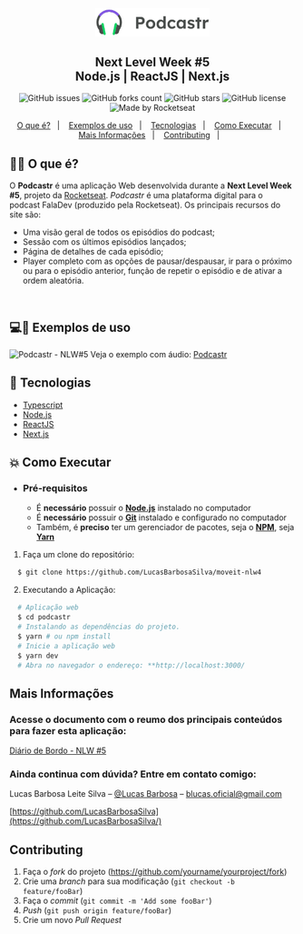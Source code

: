 <div align="center">
  <img src="/public/logo.svg" width="40%"/>
</div>
<h2 align="center">
  Next Level Week #5<br/>
  Node.js | ReactJS | Next.js
</h1>
<p align="center">
  <img alt="GitHub issues" src="https://img.shields.io/github/issues/LucasBarbosaSilva/podcastr-nlw5?style=flat-square">
  <img alt="GitHub forks count" src="https://img.shields.io/github/forks/LucasBarbosaSilva/podcastr-nlw5?style=flat-square">
  <img alt="GitHub stars" src="https://img.shields.io/github/stars/LucasBarbosaSilva/podcastr-nlw5?style=flat-square">
  <img alt="GitHub license" src="https://img.shields.io/github/license/LucasBarbosaSilva/podcastr-nlw5?style=flat-square">
  <img alt="Made by Rocketseat" src="https://img.shields.io/badge/made%20by-Rocketseat-%237519C1?style=flat-square"><br/>
</p>
<p align="center">
  <a href="#bookmark-o-que-%C3%A9">O que é?</a>&nbsp;&nbsp;&nbsp;|&nbsp;&nbsp;&nbsp;
  <a href="#bookmark-exemplos-de-uso">Exemplos de uso</a>&nbsp;&nbsp;&nbsp;|&nbsp;&nbsp;&nbsp;
  <a href="#rocket-tecnologias">Tecnologias</a>&nbsp;&nbsp;&nbsp;|&nbsp;&nbsp;&nbsp;
  <a href="#boom-como-executar">Como Executar</a>&nbsp;&nbsp;&nbsp;|&nbsp;&nbsp;&nbsp;
  <a href="#mais-informações">Mais Informações</a>&nbsp;&nbsp;&nbsp;|&nbsp;&nbsp;&nbsp;
  <a href="#Contributing">Contributing</a>&nbsp;&nbsp;&nbsp;|&nbsp;&nbsp;&nbsp;
</p>

## 🔎🏃‍ O que é?

O **Podcastr** é uma aplicação Web desenvolvida durante a **Next Level Week #5**, projeto da [Rocketseat](https://rocketseat.com.br/). *Podcastr* é uma plataforma digital para o podcast FalaDev (produzido pela Rocketseat). Os principais recursos do site são:
- Uma visão geral de todos os episódios do podcast;
- Sessão com os últimos episódios lançados;
- Página de detalhes de cada episódio;
- Player completo com as opções de pausar/despausar, ir para o próximo ou para o episódio anterior, função de repetir o episódio e de ativar a ordem aleatória.
<br/>

## 💻🏃‍ Exemplos de uso
![Podcastr - NLW#5](https://user-images.githubusercontent.com/58981172/116819789-f9636300-ab47-11eb-85ed-b34e34065fed.gif)
Veja o exemplo com áudio: [Podcastr](https://user-images.githubusercontent.com/58981172/116819513-b81e8380-ab46-11eb-8772-ba48f7a8f78c.mp4)


## :rocket: Tecnologias

-  [Typescript](https://www.typescriptlang.org/)
-  [Node.js](https://nodejs.org/en/)
-  [ReactJS](https://reactjs.org/)
-  [Next.js](https://nextjs.org/)

## :boom: Como Executar

- ### **Pré-requisitos**

  - É **necessário** possuir o **[Node.js](https://nodejs.org/en/)** instalado no computador
  - É **necessário** possuir o **[Git](https://git-scm.com/)** instalado e configurado no computador
  - Também, é **preciso** ter um gerenciador de pacotes, seja o **[NPM](https://www.npmjs.com/)**, seja **[Yarn](https://yarnpkg.com/)**

1. Faça um clone do repositório:

```sh
  $ git clone https://github.com/LucasBarbosaSilva/moveit-nlw4
```

2. Executando a Aplicação:

```sh
  # Aplicação web
  $ cd podcastr
  # Instalando as dependências do projeto.
  $ yarn # ou npm install
  # Inicie a aplicação web
  $ yarn dev
  # Abra no navegador o endereço: **http://localhost:3000/
```

## Mais Informações
### Acesse o documento com o reumo dos principais conteúdos para fazer esta aplicação:
[Diário de Bordo - NLW #5](https://docs.google.com/document/d/1UEhHrfjkGhHWDau7-a9teNyGEqV6V4zdYCVcEIEfbu0/edit?usp=sharing)
### Ainda continua com dúvida? Entre em contato comigo:
Lucas Barbosa Leite Silva – [@Lucas Barbosa](https://www.linkedin.com/in/lucas-barbosa-4076ab1a6/) – blucas.oficial@gmail.com

[https://github.com/LucasBarbosaSilva](https://github.com/LucasBarbosaSilva/)


## Contributing

1. Faça o _fork_ do projeto (<https://github.com/yourname/yourproject/fork>)
2. Crie uma _branch_ para sua modificação (`git checkout -b feature/fooBar`)
3. Faça o _commit_ (`git commit -m 'Add some fooBar'`)
4. _Push_ (`git push origin feature/fooBar`)
5. Crie um novo _Pull Request_

[npm-image]: https://img.shields.io/npm/v/datadog-metrics.svg?style=flat-square
[npm-url]: https://npmjs.org/package/datadog-metrics
[npm-downloads]: https://img.shields.io/npm/dm/datadog-metrics.svg?style=flat-square
